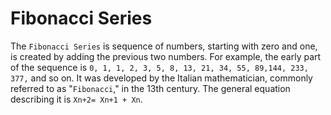 # Fibonacci Series

The `Fibonacci Series` is sequence of numbers, starting with zero and one, is created by adding the previous two numbers. For example, the early part of the sequence is `0, 1, 1, 2, 3, 5, 8, 13, 21, 34, 55, 89,144, 233, 377,` and so on.
It was developed by the Italian mathematician, commonly referred to as "`Fibonacci`," in the 13th century.
The general equation describing it is `Xn+2= Xn+1 + Xn`.
